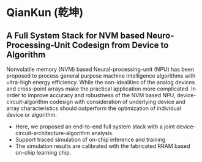 # QianKun (乾坤)
## A Full System Stack for NVM based Neuro-Processing-Unit Codesign from Device to Algorithm

Nonvolatile memory (NVM) based Neural-processing-unit (NPU) has been proposed to process general purpose machine intelligence algorithms with ultra-high energy efficiency. While the non-idealities of the analog devices and cross-point arrays make the practical application more complicated. In order to improve accuracy and robustness of the NVM based NPU, device-circuit-algorithm codesign with consideration of underlying device and array characteristics should outperform the optimization of individual device or algorithm.
- Here, we proposed an end-to-end full system stack with a joint device-circuit-architecture-algorithm analysis.
- Support traced simulation of on-chip inference and training
- The simulation results are calibrated with the fabricated RRAM based on-chip learning chip.
